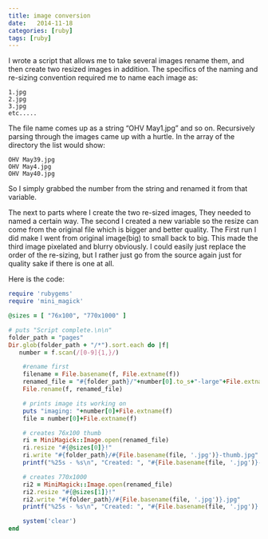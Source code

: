 ```yaml
---
title: image conversion
date:   2014-11-18
categories: [ruby]
tags: [ruby]
---
```


I wrote a script that allows me to take several images rename them, and then create two resized images in addition. The specifics of the naming and re-sizing convention required me to name each image as:

```
1.jpg
2.jpg
3.jpg
etc.....
```

The file name comes up as a string “OHV May1.jpg” and so on. Recursively parsing through the images came up with a hurtle. In the array of the directory the list would show:

```
OHV May39.jpg
OHV May4.jpg
OHV May40.jpg
```

So I simply grabbed the number from the string and renamed it from that variable.

The next to parts where I create the two re-sized images, They needed to named a certain way. The second I created a new variable so the resize can come from the original file which is bigger and better quality. The First run I did make I went from original image(big) to small back to big. This made the third image pixelated and blurry obviously. I could easily just replace the order of the re-sizing, but I rather just go from the source again just for quality sake if there is one at all.

Here is the code:

```ruby
require 'rubygems'
require 'mini_magick'

@sizes = [ "76x100", "770x1000" ]

# puts "Script complete.\n\n"
folder_path = "pages"
Dir.glob(folder_path + "/*").sort.each do |f|
   number = f.scan(/[0-9]{1,}/)

    #rename first
    filename = File.basename(f, File.extname(f))
    renamed_file = "#{folder_path}/"+number[0].to_s+"-large"+File.extname(f)
    File.rename(f, renamed_file)

    # prints image its working on
    puts "imaging: "+number[0]+File.extname(f)
    file = number[0]+File.extname(f)

    # creates 76x100 thumb
    ri = MiniMagick::Image.open(renamed_file)
    ri.resize "#{@sizes[0]}!"
    ri.write "#{folder_path}/#{File.basename(file, '.jpg')}-thumb.jpg"
    printf("%25s - %s\n", "Created: ", "#{File.basename(file, '.jpg')}-thumb.jpg")

    # creates 770x1000
    ri2 = MiniMagick::Image.open(renamed_file)
    ri2.resize "#{@sizes[1]}!"
    ri2.write "#{folder_path}/#{File.basename(file, '.jpg')}.jpg"
    printf("%25s - %s\n", "Created: ", "#{File.basename(file, '.jpg')}.jpg")

    system('clear')
end

```
